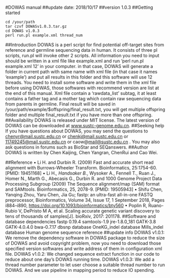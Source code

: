 #DOWAS manual
##update date: 2018/10/17
##version 1.0.3
##Getting started
```
cd /your/path
tar czvf DOWASv1.0.3.tar.gz 
cd DOWAS v1.0.3
perl run.pl example.xml thread_num
```
##Introduction
DOWAS is a perl script for find potential off-target sites from reference and germline sequencing data in human. It consists of three pl scripts, run.pl will invoke other 2 scripts. All information you need to input should be written in a xml file like example.xml and run ‘perl run.pl example.xml 12’ in your computer. in that case, DOWAS will generate a folder in current path with same name with xml file (in that case it names ‘example’) and put all results in this folder and this software will use 12 threads. 
You need to install some software and write them in the xml file before using DOWAS, those softwares with recommend version are list at the end of this manual.
Xml file contain a ‘rawdata_list’ subtag, it at least contains a father tag and a mother tag which contain raw sequencing data from parents in germline.
Final result will be saved in /your/path/example/$offspring/final_result.txt, you will get multiple offspring folder and multiple final_result.txt if you have more than one offspring.
##Availability
DOWAS is released under MIT license. The latest version of DOWAS can be downloaded at www.sustc-genome.edu.cn. 
##Seeking help
If you have questions about DOWAS, you may send the questions to chenyr@mail.sustc.edu.cn or chenkj@mail.sustc.edu.cn or 11749245@mail.sustc.edu.cn or caow@mail@sustc.edu.cn . You may also ask questions in forums such as BioStar and SEQanswers.
##Author
DOWAS is written by Chen Kaijing, Chen Yangran, ChenRui and Cao Wei.

##Reference
•	Li H. and Durbin R. (2009) Fast and accurate short read alignment with Burrows-Wheeler Transform. Bioinformatics, 25:1754-60. [PMID: 19451168] 
•	Li H.*, Handsaker B.*, Wysoker A., Fennell T., Ruan J., Homer N., Marth G., Abecasis G., Durbin R. and 1000 Genome Project Data Processing Subgroup (2009) The Sequence alignment/map (SAM) format and SAMtools. Bioinformatics, 25, 2078-9. [PMID: 19505943]
•	Shifu Chen, Yanqing Zhou, Yaru Chen, Jia Gu; fastp: an ultra-fast all-in-one FASTQ preprocessor, Bioinformatics, Volume 34, Issue 17, 1 September 2018, Pages i884–i890, https://doi.org/10.1093/bioinformatics/bty560
•	Poplin R, Ruano-Rubio V, DePristo M A, et al. Scaling accurate genetic variant discovery to tens of thousands of samples[J]. bioRxiv, 2017: 201178.
##Software and database dependencies
fastp 0.19.4
samtools-1.9
jre-1.8.0_181
GATK-3.8
GATK-4.0.4.0
bwa-0.7.17
dbsnp database
OneKG_indel database
Mills_indel database
Human genome sequence reference
##update info
DOWAS v1.0.1: We remove the dependency software in DOWAS package to reduce the size of DOWAS and avoid copyright problem, now you need to download those specified version softwares and write address of them in configuration xml file. 
DOWAS v1.0.2: We changed sequence extract function in our code to reduce about one day’s DOWAS running time.
DOWAS v1.0.3: We add a thread number parameter to let user choose a suitable thread number to run DOWAS. And we use pipeline in mapping period to reduce IO spending.
